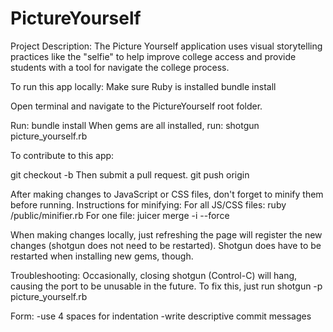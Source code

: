 PictureYourself
===============

Project Description: The Picture Yourself application uses visual storytelling practices like the "selfie" to help improve college access and provide students with a tool for navigate the college process. 


To run this app locally: 
Make sure Ruby is installed 
bundle install

Open terminal and navigate to the PictureYourself root folder.

Run: bundle install 
When gems are all installed, run: shotgun picture_yourself.rb 

To contribute to this app:

git checkout -b <name of branch> 
Then submit a pull request.
git push origin <name of branch> 

After making changes to JavaScript or CSS files, don't forget to minify them before running.
Instructions for minifying: 
For all JS/CSS files: ruby /public/minifier.rb
For one file: juicer merge -i <name of file> --force 


When making changes locally, just refreshing the page will register the new changes (shotgun does not need to be restarted).
Shotgun does have to be restarted when installing new gems, though.


Troubleshooting: 
Occasionally, closing shotgun (Control-C) will hang, causing the port to be unusable in the future.
To fix this, just run shotgun -p <port number> picture_yourself.rb


Form:
-use 4 spaces for indentation
-write descriptive commit messages
